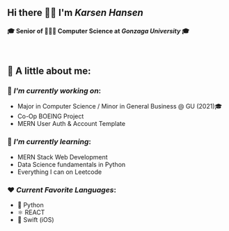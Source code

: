 ## Hi there 👋🏼 I'm *Karsen Hansen*
#### 🎓 Senior of 👨🏼‍💻 Computer Science at *Gonzaga University* 🎓

<br>


🔎 A little about me:  
--


### 🔭 *I'm currently working on*:
- Major in Computer Science / Minor in General Business @ GU (2021)🎓
- Co-Op BOEING Project
- MERN User Auth & Account Template


### 🌱 *I'm currently learning*: 
- MERN Stack Web Development
- Data Science fundamentals in Python
- Everything I can on Leetcode

### ❤️ *Current Favorite Languages*:
- 🐍 Python 
- ⚛️ REACT 
- 🦅 Swift (iOS) 
